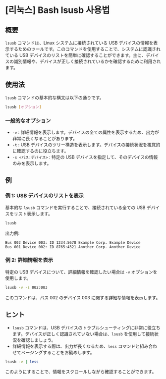 # [리눅스] Bash lsusb 사용법

## 概要
`lsusb` コマンドは、Linux システムに接続されている USB デバイスの情報を表示するためのツールです。このコマンドを使用することで、システムに認識されている USB デバイスのリストを簡単に確認することができます。主に、デバイスの識別情報や、デバイスが正しく接続されているかを確認するために利用されます。

## 使用法
`lsusb` コマンドの基本的な構文は以下の通りです。

```bash
lsusb [オプション]
```

### 一般的なオプション
- `-v` : 詳細情報を表示します。デバイスの全ての属性を表示するため、出力が非常に長くなることがあります。
- `-t` : USB デバイスのツリー構造を表示します。デバイスの接続状況を視覚的に確認するのに役立ちます。
- `-s <バス:デバイス>` : 特定の USB デバイスを指定して、そのデバイスの情報のみを表示します。

## 例
### 例 1: USB デバイスのリストを表示
基本的な `lsusb` コマンドを実行することで、接続されている全ての USB デバイスをリスト表示します。

```bash
lsusb
```

出力例:
```
Bus 002 Device 003: ID 1234:5678 Example Corp. Example Device
Bus 001 Device 002: ID 8765:4321 Another Corp. Another Device
```

### 例 2: 詳細情報を表示
特定の USB デバイスについて、詳細情報を確認したい場合は `-v` オプションを使用します。

```bash
lsusb -v -s 002:003
```

このコマンドは、バス 002 のデバイス 003 に関する詳細な情報を表示します。

## ヒント
- `lsusb` コマンドは、USB デバイスのトラブルシューティングに非常に役立ちます。デバイスが正しく認識されていない場合は、`lsusb` を使用して接続状況を確認しましょう。
- 詳細情報を表示する際は、出力が長くなるため、`less` コマンドと組み合わせてページングすることをお勧めします。

```bash
lsusb -v | less
```

このようにすることで、情報をスクロールしながら確認することができます。